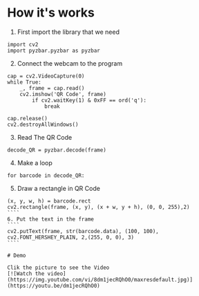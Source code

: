 # How it's works
1. First import the library that we need
````
import cv2	
import pyzbar.pyzbar as pyzbar
````
2. Connect the webcam to the program 
````
cap = cv2.VideoCapture(0)
while True:
    _, frame = cap.read()
    cv2.imshow('QR Code', frame)
        if cv2.waitKey(1) & 0xFF == ord('q'):
            break

cap.release()
cv2.destroyAllWindows()
````
3. Read The QR Code
````
decode_QR = pyzbar.decode(frame)
````
4. Make a loop
````
for barcode in decode_QR:
````
5. Draw a rectangle in QR Code
`````
(x, y, w, h) = barcode.rect
cv2.rectangle(frame, (x, y), (x + w, y + h), (0, 0, 255),2)
````
6. Put the text in the frame
````
cv2.putText(frame, str(barcode.data), (100, 100), cv2.FONT_HERSHEY_PLAIN, 2,(255, 0, 0), 3)
````

# Demo

Clik the picture to see the Video
[![Watch the video](https://img.youtube.com/vi/8dm1jecRQhO0/maxresdefault.jpg)](https://youtu.be/dm1jecRQhO0)

